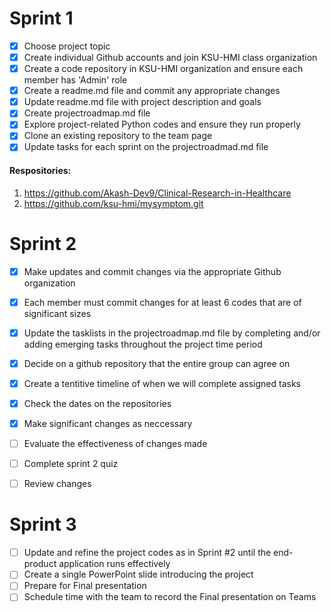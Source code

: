 # Sprint 1

- [x] Choose project topic
- [x] Create individual Github accounts and join KSU-HMI class organization
- [x] Create a code repository in KSU-HMI organization and ensure each member has 'Admin' role
- [x] Create a readme.md file and commit any appropriate changes
- [x] Update readme.md file with project description and goals
- [x] Create projectroadmap.md file
- [x] Explore project-related Python codes and ensure they run properly
- [x] Clone an existing repository to the team page 
- [x] Update tasks for each sprint on the projectroadmad.md file
      
#### Respositories:
1. https://github.com/Akash-Dev9/Clinical-Research-in-Healthcare
2. https://github.com/ksu-hmi/mysymptom.git
# Sprint 2

- [x] Make updates and commit changes via the appropriate Github organization
- [x] Each member must commit changes for at least 6 codes that are of significant sizes
- [x] Update the tasklists in the projectroadmap.md file by completing and/or adding emerging tasks throughout the project time period
- [x] Decide on a github repository that the entire group can agree on
- [x] Create a tentitive timeline of when we will complete assigned tasks
- [x] Check the dates on the repositories
- [x] Make significant changes as neccessary
- [ ] Evaluate the effectiveness of changes made
- [ ] Complete sprint 2 quiz
- [ ] Review changes



# Sprint 3

- [ ] Update and refine the project codes as in Sprint #2 until the end-product application runs effectively
- [ ] Create a single PowerPoint slide introducing the project
- [ ] Prepare for Final presentation
- [ ] Schedule time with the team to record the Final presentation on Teams
